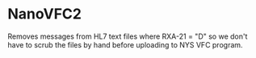 # NanoVFC2

Removes messages from HL7 text files where RXA-21 = "D" so we don't have
to scrub the files by hand before uploading to NYS VFC program.
